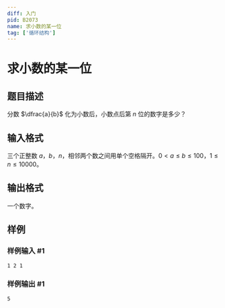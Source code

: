 ```yaml
---
diff: 入门
pid: B2073
name: 求小数的某一位
tag: ['循环结构']
---
```

# 求小数的某一位
## 题目描述

分数 $\dfrac{a}{b}$ 化为小数后，小数点后第 $n$ 位的数字是多少？
## 输入格式

三个正整数 $a$，$b$，$n$，相邻两个数之间用单个空格隔开。$0<a\le b\le100$，$1 \le n \le 10000$。
## 输出格式

一个数字。
## 样例

### 样例输入 #1
```
1 2 1
```
### 样例输出 #1
```
5
```
